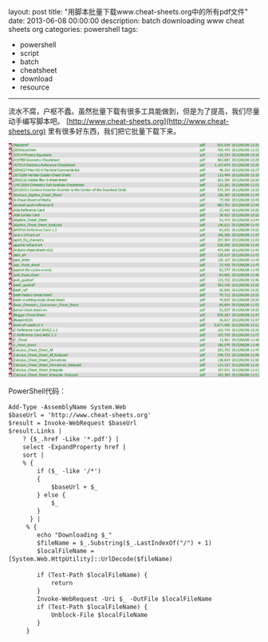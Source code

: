 ﻿layout: post
title: "用脚本批量下载www.cheat-sheets.org中的所有pdf文件"
date: 2013-06-08 00:00:00
description: batch downloading www cheat sheets org
categories: powershell
tags:
- powershell
- script
- batch
- cheatsheet
- download
- resource
---
流水不腐，户枢不蠹。虽然批量下载有很多工具能做到，但是为了提高，我们尽量动手编写脚本吧。
[http://www.cheat-sheets.org](http://www.cheat-sheets.org) 里有很多好东西，我们把它批量下载下来。

<!--more-->
![下载的PDF截图](/img/2013-06-08-batch-downloading-www-cheat-sheets-org-001.jpg)

PowerShell代码：

	Add-Type -AssemblyName System.Web
	$baseUrl = 'http://www.cheat-sheets.org'
	$result = Invoke-WebRequest $baseUrl
	$result.Links | 
	    ? {$_.href -Like '*.pdf'} |
	    select -ExpandProperty href |
	    sort |
	    % { 
	        if ($_ -like '/*')
	        {
	            $baseUrl + $_ 
	        } else {
	            $_
	        }
	      } |
	     % {
	        echo "Downloading $_"
	        $fileName = $_.Substring($_.LastIndexOf("/") + 1)
	        $localFileName = [System.Web.HttpUtility]::UrlDecode($fileName)
	
	        if (Test-Path $localFileName) {
	            return
	        }
	        Invoke-WebRequest -Uri $_ -OutFile $localFileName
	        if (Test-Path $localFileName) {
	            Unblock-File $localFileName
	        }
	     }
